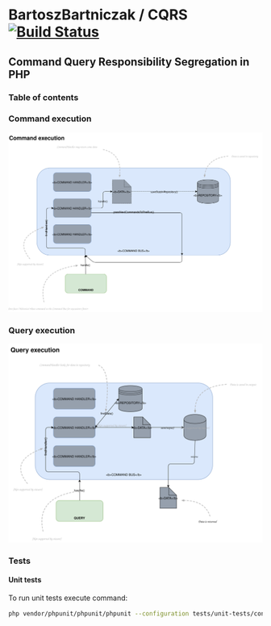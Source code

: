 BartoszBartniczak / CQRS [![Build Status](https://travis-ci.org/BartoszBartniczak/CQRS.svg?branch=master)](https://travis-ci.org/BartoszBartniczak/CQRS)
====
Command Query Responsibility Segregation in PHP
----------------------------------------

### Table of contents

### Command execution

![CommandExecution.svg](docs/CommandExecution.svg)

### Query execution

![QueryExecution.svg](docs/QueryExecution.svg)

### Tests

#### Unit tests

To run unit tests execute command:

```bash
php vendor/phpunit/phpunit/phpunit --configuration tests/unit-tests/configuration.xml
```